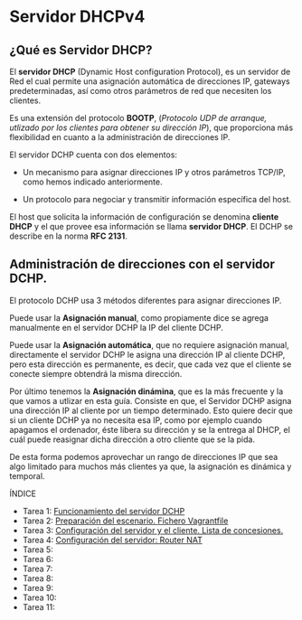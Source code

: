 # Servidor DHCPv4

## ¿Qué es Servidor DHCP?

El **servidor DHCP** (Dynamic Host configuration Protocol), es un servidor de Red el cual permite una asignación automática de direcciones IP, gateways predeterminadas, así como otros parámetros de red que necesiten los clientes. 

Es una extensión del protocolo **BOOTP**, (*Protocolo UDP de arranque, utlizado por los clientes para obtener su dirección IP*), que proporciona más flexibilidad en cuanto a la administración de direcciones IP. 

El servidor DCHP cuenta con dos elementos: 

* Un mecanismo para asignar direcciones IP y otros parámetros TCP/IP, como hemos indicado anteriormente.

* Un protocolo para negociar y transmitir información específica del host.

El host que solicita la información de configuración se denomina **cliente DHCP** y el que provee esa información se llama **servidor DHCP**. El DCHP se describe en la norma **RFC 2131**.

## Administración de direcciones con el servidor DCHP.

El protocolo DCHP usa 3 métodos diferentes para asignar direcciones IP. 

Puede usar la **Asignación manual**, como propiamente dice se agrega manualmente en el servidor DCHP la IP del cliente DCHP. 

Puede usar la **Asignación automática**, que no requiere asignación manual, directamente el servidor DCHP le asigna una dirección IP al cliente DCHP, pero esta dirección es permanente, es decir, que cada vez que el cliente se conecte siempre obtendrá la misma dirección. 

Por último tenemos la **Asignación dinámina**, que es la más frecuente y la que vamos a utlizar en esta guía. Consiste en que, el Servidor DCHP asigna una dirección IP al cliente por un tiempo determinado. Esto quiere decir que si un cliente DCHP ya no necesita esa IP, como por ejemplo cuando apagamos el ordenador, éste libera su dirección y se la entrega al DHCP, el cuál puede reasignar dicha dirección a otro cliente que se la pida.

De esta forma podemos aprovechar un rango de direcciones IP que sea algo limitado para muchos más clientes ya que, la asignación es dinámica y temporal.

ÍNDICE

* Tarea 1: [Funcionamiento del servidor DCHP](https://github.com/CeliaGMqrz/servidor_DHCPv4/blob/main/t1_funcionamiento.md)
* Tarea 2: [Preparación del escenario. Fichero Vagrantfile]()
* Tarea 3: [Configuración del servidor y el cliente. Lista de concesiones.]()
* Tarea 4: [Configuración del servidor: Router NAT]()
* Tarea 5: []()
* Tarea 6: []()
* Tarea 7: []()
* Tarea 8: []()
* Tarea 9: []()
* Tarea 10: []()
* Tarea 11: []()